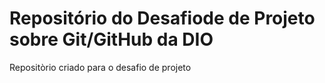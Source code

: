 #  Repositório do  Desafiode de Projeto sobre Git/GitHub da DIO
Repositòrio criado para o desafio de projeto
